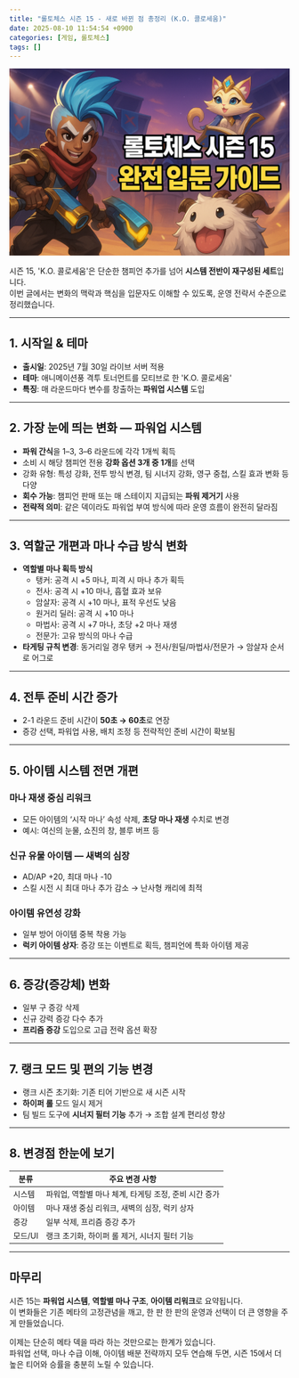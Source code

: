 ```yaml
---
title: "롤토체스 시즌 15 - 새로 바뀐 점 총정리 (K.O. 콜로세움)"
date: 2025-08-10 11:54:54 +0900
categories: [게임, 롤토체스]
tags: []
---
```


![입문가이드](assets/img/tft/1754737251914.png)

시즌 15, 'K.O. 콜로세움'은 단순한 챔피언 추가를 넘어 **시스템 전반이 재구성된 세트**입니다.  
이번 글에서는 변화의 맥락과 핵심을 입문자도 이해할 수 있도록, 운영 전략서 수준으로 정리했습니다.

---

## 1. 시작일 & 테마

- **출시일**: 2025년 7월 30일 라이브 서버 적용
- **테마**: 애니메이션풍 격투 토너먼트를 모티브로 한 'K.O. 콜로세움'
- **특징**: 매 라운드마다 변수를 창출하는 **파워업 시스템** 도입

---

## 2. 가장 눈에 띄는 변화 — 파워업 시스템

- **파워 간식**을 1–3, 3–6 라운드에 각각 1개씩 획득
- 소비 시 해당 챔피언 전용 **강화 옵션 3개 중 1개**를 선택
- 강화 유형: 특성 강화, 전투 방식 변경, 팀 시너지 강화, 영구 중첩, 스킬 효과 변화 등 다양
- **회수 가능**: 챔피언 판매 또는 매 스테이지 지급되는 **파워 제거기** 사용
- **전략적 의미**: 같은 덱이라도 파워업 부여 방식에 따라 운영 흐름이 완전히 달라짐

---

## 3. 역할군 개편과 마나 수급 방식 변화

- **역할별 마나 획득 방식**  
  - 탱커: 공격 시 +5 마나, 피격 시 마나 추가 획득
  - 전사: 공격 시 +10 마나, 흡혈 효과 보유
  - 암살자: 공격 시 +10 마나, 표적 우선도 낮음
  - 원거리 딜러: 공격 시 +10 마나
  - 마법사: 공격 시 +7 마나, 초당 +2 마나 재생
  - 전문가: 고유 방식의 마나 수급
- **타게팅 규칙 변경**: 동거리일 경우 탱커 → 전사/원딜/마법사/전문가 → 암살자 순서로 어그로

---

## 4. 전투 준비 시간 증가

- 2-1 라운드 준비 시간이 **50초 → 60초**로 연장
- 증강 선택, 파워업 사용, 배치 조정 등 전략적인 준비 시간이 확보됨

---

## 5. 아이템 시스템 전면 개편

### 마나 재생 중심 리워크
- 모든 아이템의 ‘시작 마나’ 속성 삭제, **초당 마나 재생** 수치로 변경
- 예시: 여신의 눈물, 쇼진의 창, 블루 버프 등

### 신규 유물 아이템 — 새벽의 심장
- AD/AP +20, 최대 마나 -10
- 스킬 시전 시 최대 마나 추가 감소 → 난사형 캐리에 최적

### 아이템 유연성 강화
- 일부 방어 아이템 중복 착용 가능
- **럭키 아이템 상자**: 증강 또는 이벤트로 획득, 챔피언에 특화 아이템 제공

---

## 6. 증강(증강체) 변화

- 일부 구 증강 삭제
- 신규 강력 증강 다수 추가
- **프리즘 증강** 도입으로 고급 전략 옵션 확장

---

## 7. 랭크 모드 및 편의 기능 변경

- 랭크 시즌 초기화: 기존 티어 기반으로 새 시즌 시작
- **하이퍼 롤** 모드 일시 제거
- 팀 빌드 도구에 **시너지 필터 기능** 추가 → 조합 설계 편리성 향상

---

## 8. 변경점 한눈에 보기

| 분류        | 주요 변경 사항 |
|-------------|---------------|
| 시스템      | 파워업, 역할별 마나 체계, 타게팅 조정, 준비 시간 증가 |
| 아이템      | 마나 재생 중심 리워크, 새벽의 심장, 럭키 상자 |
| 증강        | 일부 삭제, 프리즘 증강 추가 |
| 모드/UI     | 랭크 초기화, 하이퍼 롤 제거, 시너지 필터 기능 |

---

## 마무리

시즌 15는 **파워업 시스템**, **역할별 마나 구조**, **아이템 리워크**로 요약됩니다.  
이 변화들은 기존 메타의 고정관념을 깨고, 한 판 한 판의 운영과 선택이 더 큰 영향을 주게 만들었습니다.

이제는 단순히 메타 덱을 따라 하는 것만으로는 한계가 있습니다.  
파워업 선택, 마나 수급 이해, 아이템 배분 전략까지 모두 연습해 두면, 시즌 15에서 더 높은 티어와 승률을 충분히 노릴 수 있습니다.
